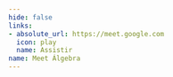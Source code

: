 ```yaml
---
hide: false
links:
- absolute_url: https://meet.google.com
  icon: play
  name: Assistir
name: Meet Álgebra
---
```

